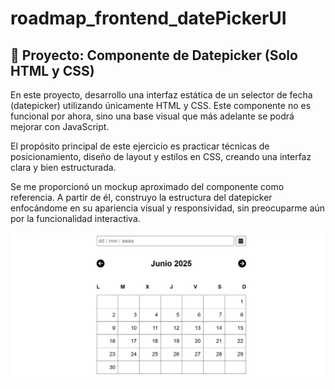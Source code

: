 # roadmap_frontend_datePickerUI

## 📅 Proyecto: Componente de Datepicker (Solo HTML y CSS)
En este proyecto, desarrollo una interfaz estática de un selector de fecha (datepicker) utilizando únicamente HTML y CSS. Este componente no es funcional por ahora, sino una base visual que más adelante se podrá mejorar con JavaScript.

El propósito principal de este ejercicio es practicar técnicas de posicionamiento, diseño de layout y estilos en CSS, creando una interfaz clara y bien estructurada.

Se me proporcionó un mockup aproximado del componente como referencia. A partir de él, construyo la estructura del datepicker enfocándome en su apariencia visual y responsividad, sin preocuparme aún por la funcionalidad interactiva.

![datepicker-preview](https://github.com/santiagoCamachoCamino/roadmap_frontend_projects/blob/main/roadmap_frontend_datepickerUI/datepicker-preview.png)
